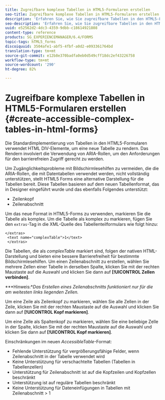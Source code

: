 ```yaml
---
title: Zugreifbare komplexe Tabellen in HTML5-Formularen erstellen
seo-title: Zugreifbare komplexe Tabellen in HTML5-Formularen erstellen
description: 'Erfahren Sie, wie Sie zugreifbare Tabellen in den HTML5-Formularen erstellen. '
seo-description: 'Erfahren Sie, wie Sie zugreifbare Tabellen in den HTML5-Formularen erstellen. '
uuid: e52562d2-4dc3-4359-9dbb-c18614921808
content-type: reference
products: SG_EXPERIENCEMANAGER/6.4/FORMS
topic-tags: hTML5_forms
discoiquuid: 3504afe1-abf5-4fbf-a0d2-e093361764bd
translation-type: tm+mt
source-git-commit: e12b8e370badfa0eb0d549cff18dc2ef43226758
workflow-type: tm+mt
source-wordcount: '290'
ht-degree: 82%

---
```



# Zugreifbare komplexe Tabellen in HTML5-Formularen erstellen {#create-accessible-complex-tables-in-html-forms}

Die Standardimplementierung von Tabellen in den HTML5-Formularen verwendet HTML DIV-Elemente, um eine neue Tabelle zu rendern. Das Rendern involviert die Verwendung von ARIA-Rollen, um den Anforderungen für den barrierefreien Zugriff gerecht zu werden.

Um Zugänglichkeitsprobleme mit Bildschirmlesehilfen zu vermeiden, die die ARIA-Rollen, die mit Datentabellen verwendet werden, nicht vollständig unterstützen, stellt HTML5 Forms eine alternative Darstellung für die Tabellen bereit. Diese Tabellen basieren auf dem neuen Tabellenformat, das in Designer eingeführt wurde und das ebenfalls Folgendes unterstützt:

* Zeilenkopf
* Zeilenabschnitt

Um das neue Format in HTML5-Forms zu verwenden, markieren Sie die Tabelle als komplex. Um die Tabelle als komplex zu markieren, fügen Sie den `extras`-Tag in die XML-Quelle des Tabellenteilformulars wie folgt hinzu: 

```
</extras>
 <text name="complexTable">1</text>
 </extras>
```

Die Tabellen, die als *complexTable* markiert sind, folgen der nativen HTML-Darstellung und bieten eine bessere Barrierefreiheit für bestimmte Bildschirmlesehilfen.  Um einen Zeilenabschnitt zu erstellen, wählen Sie mehrere Zellen einer Tabelle in derselben Spalte, klicken Sie mit der rechten Maustaste auf die Auswahl und klicken Sie dann auf **[!UICONTROL Zellen verbinden]**.

***Hinweis:**Das Erstellen eines Zeilenabschnitts funktioniert nur für die am weitesten links liegenden Zellen.* 

Um eine Zeile als Zeilenkopf zu markieren, wählen Sie alle Zellen in der Zeile, klicken Sie mit der rechten Maustaste auf die Auswahl und klicken Sie dann auf **[!UICONTROL Kopf markieren]**.

Um eine Zelle als Spaltenkopf zu markieren, wählen Sie eine beliebige Zelle in der Spalte, klicken Sie mit der rechten Maustaste auf die Auswahl und klicken Sie dann auf **[!UICONTROL Kopf markieren]**.

Einschränkungen im neuen *AccessibleTable*-Format:

* Fehlende Unterstützung für vergrößerungsfähige Felder, wenn Zeilenabschnitt in der Tabelle verwendet wird
* Keine Unterstützung für verschachtelte Tabellen (Tabellen in Tabellenzellen)
* Unterstützung für Zeilenabschnitt ist auf die Kopfzeilen und Kopfzellen beschränkt
* Unterstützung ist auf reguläre Tabellen beschränkt
* Keine Unterstützung für Dateneinfügungen in Tabellen mit Zeilenabschnitt > 1

